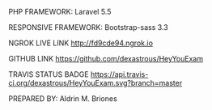 PHP FRAMEWORK:
Laravel 5.5

RESPONSIVE FRAMEWORK:
Bootstrap-sass 3.3

NGROK LIVE LINK
http://fd9cde94.ngrok.io

GITHUB LINK
https://github.com/dexastrous/HeyYouExam

TRAVIS STATUS BADGE
https://api.travis-ci.org/dexastrous/HeyYouExam.svg?branch=master

PREPARED BY:
Aldrin M. Briones